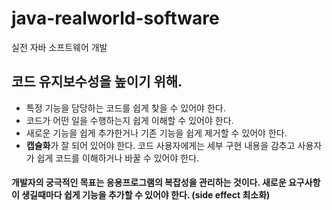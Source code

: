 # java-realworld-software
실전 자바 소프트웨어 개발

## 코드 유지보수성을 높이기 위해.
- 특정 기능을 담당하는 코드를 쉽게 찾을 수 있어야 한다.
- 코드가 어떤 일을 수행하는지 쉽게 이해할 수 있어야 한다.
- 새로운 기능을 쉽게 추가한거나 기존 기능을 쉽게 제거할 수 있어야 한다.
- **캡슐화**가 잘 되어 있어야 한다. 코드 사용자에게는 세부 구현 내용을 감추고 사용자가 쉽게 코드를 이해하거나 바꿀 수 있어야 한다.


#### 개발자의 궁극적인 목표는 응용프로그램의 복잡성을 관리하는 것이다. 새로운 요구사항이 생길때마다 쉽게 기능을 추가할 수 있어야 한다. (side effect 최소화)
